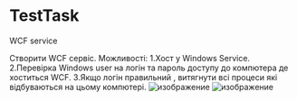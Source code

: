 # TestTask
WCF service

Створити WCF сервіс.
Можливості:
1.Хост у Windows Service.
2.Перевірка Windows user на логін та пароль доступу до компютера де хоститься WCF.
3.Якщо логін правильний , витягнути всі процеси які відбуваються на цьому компютері.
![изображение](https://user-images.githubusercontent.com/80353377/132127246-cf7746a7-ace3-429d-abe4-94666c0af8c8.png)
![изображение](https://user-images.githubusercontent.com/80353377/132127263-f4b6d825-41e7-46da-9790-3fe81474be3c.png)

